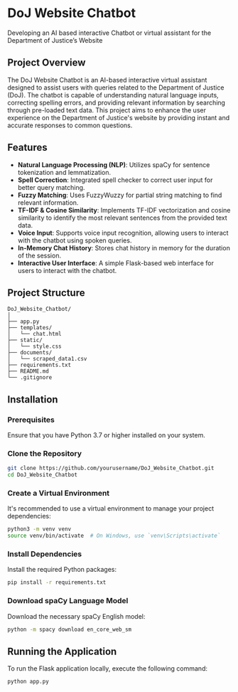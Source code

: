 # DoJ Website Chatbot
Developing an AI based interactive Chatbot or virtual assistant for the Department of Justice’s Website
## Project Overview
The DoJ Website Chatbot is an AI-based interactive virtual assistant designed to assist users with queries related to the Department of Justice (DoJ). The chatbot is capable of understanding natural language inputs, correcting spelling errors, and providing relevant information by searching through pre-loaded text data. This project aims to enhance the user experience on the Department of Justice's website by providing instant and accurate responses to common questions.

## Features
- **Natural Language Processing (NLP)**: Utilizes spaCy for sentence tokenization and lemmatization.
- **Spell Correction**: Integrated spell checker to correct user input for better query matching.
- **Fuzzy Matching**: Uses FuzzyWuzzy for partial string matching to find relevant information.
- **TF-IDF & Cosine Similarity**: Implements TF-IDF vectorization and cosine similarity to identify the most relevant sentences from the provided text data.
- **Voice Input**: Supports voice input recognition, allowing users to interact with the chatbot using spoken queries.
- **In-Memory Chat History**: Stores chat history in memory for the duration of the session.
- **Interactive User Interface**: A simple Flask-based web interface for users to interact with the chatbot.


## Project Structure
```
DoJ_Website_Chatbot/
│
├── app.py                  
├── templates/
│   └── chat.html           
├── static/
│   └── style.css          
├── documents/
│   └── scraped_data1.csv 
├── requirements.txt        
├── README.md             
└── .gitignore             
```

## Installation

### Prerequisites
Ensure that you have Python 3.7 or higher installed on your system.

### Clone the Repository
```bash
git clone https://github.com/yourusername/DoJ_Website_Chatbot.git
cd DoJ_Website_Chatbot
```

### Create a Virtual Environment
It's recommended to use a virtual environment to manage your project dependencies:
```bash
python3 -m venv venv
source venv/bin/activate  # On Windows, use `venv\Scripts\activate`
```

### Install Dependencies
Install the required Python packages:
```bash
pip install -r requirements.txt
```

### Download spaCy Language Model
Download the necessary spaCy English model:
```bash
python -m spacy download en_core_web_sm
```

## Running the Application
To run the Flask application locally, execute the following command:
```bash
python app.py
```



